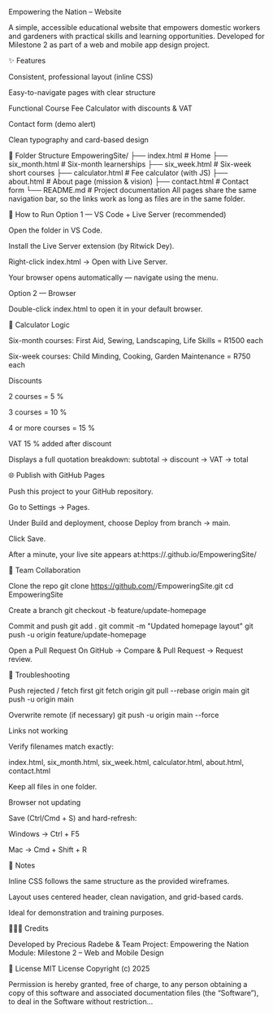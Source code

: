 Empowering the Nation – Website

A simple, accessible educational website that empowers domestic workers and gardeners with practical skills and learning opportunities.
Developed for Milestone 2 as part of a web and mobile app design project.

✨ Features

Consistent, professional layout (inline CSS)

Easy-to-navigate pages with clear structure

Functional Course Fee Calculator with discounts & VAT

Contact form (demo alert)

Clean typography and card-based design

📂 Folder Structure
EmpoweringSite/
├── index.html          # Home
├── six_month.html      # Six-month learnerships
├── six_week.html       # Six-week short courses
├── calculator.html     # Fee calculator (with JS)
├── about.html          # About page (mission & vision)
├── contact.html        # Contact form
└── README.md           # Project documentation
All pages share the same navigation bar, so the links work as long as files are in the same folder.

🚀 How to Run
Option 1 — VS Code + Live Server (recommended)

Open the folder in VS Code.

Install the Live Server extension (by Ritwick Dey).

Right-click index.html → Open with Live Server.

Your browser opens automatically — navigate using the menu.

Option 2 — Browser

Double-click index.html to open it in your default browser.

🧮 Calculator Logic

Six-month courses: First Aid, Sewing, Landscaping, Life Skills = R1500 each

Six-week courses: Child Minding, Cooking, Garden Maintenance = R750 each

Discounts

2 courses = 5 %

3 courses = 10 %

4 or more courses = 15 %

VAT 15 % added after discount

Displays a full quotation breakdown: subtotal → discount → VAT → total

🌐 Publish with GitHub Pages

Push this project to your GitHub repository.

Go to Settings → Pages.

Under Build and deployment, choose Deploy from branch → main.

Click Save.

After a minute, your live site appears at:https://<joshxnaidoo>.github.io/EmpoweringSite/

🤝 Team Collaboration

Clone the repo
git clone https://github.com/<your-username>/EmpoweringSite.git
cd EmpoweringSite

Create a branch
git checkout -b feature/update-homepage

Commit and push
git add .
git commit -m "Updated homepage layout"
git push -u origin feature/update-homepage

Open a Pull Request
On GitHub → Compare & Pull Request → Request review.

🧰 Troubleshooting

Push rejected / fetch first
git fetch origin
git pull --rebase origin main
git push -u origin main

Overwrite remote (if necessary)
git push -u origin main --force

Links not working

Verify filenames match exactly:

index.html, six_month.html, six_week.html, calculator.html, about.html, contact.html

Keep all files in one folder.

Browser not updating

Save (Ctrl/Cmd + S) and hard-refresh:

Windows → Ctrl + F5

Mac → Cmd + Shift + R

📝 Notes

Inline CSS follows the same structure as the provided wireframes.

Layout uses centered header, clean navigation, and grid-based cards.

Ideal for demonstration and training purposes.

👩🏽‍💻 Credits

Developed by Precious Radebe & Team
Project: Empowering the Nation
Module: Milestone 2 – Web and Mobile Design

📜 License
MIT License
Copyright (c) 2025

Permission is hereby granted, free of charge, to any person obtaining a copy
of this software and associated documentation files (the “Software”), to deal
in the Software without restriction...



